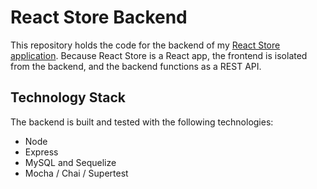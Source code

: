 # React Store Backend
This repository holds the code for the backend of my [React Store application](https://github.com/jongrim/react-store). Because React Store is a React app, the frontend is isolated from the backend, and the backend functions as a REST API.

## Technology Stack
The backend is built and tested with the following technologies:

- Node
- Express
- MySQL and Sequelize
- Mocha / Chai / Supertest
